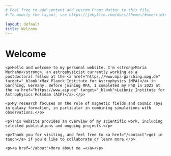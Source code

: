 ```yaml
---
# Feel free to add content and custom Front Matter to this file.
# To modify the layout, see https://jekyllrb.com/docs/themes/#overriding-theme-defaults

layout: default
title: Welcome
---
```


<div class="page-content">
  <div class="wrapper">
    <h1>Welcome</h1>

    <p>Hello and welcome to my personal website. I'm <strong>Maria Werhahn</strong>, an astrophysicist currently working as a postdoctoral fellow at the <a href="https://www.mpa-garching.mpg.de" target="_blank">Max Planck Institute for Astrophysics (MPA)</a> in Garching, Germany. Before joining MPA, I completed my PhD in 2022 at the <a href="https://www.aip.de" target="_blank">Leibniz Institute for Astrophysics Potsdam (AIP)</a>.</p>

    <p>My research focuses on the role of magnetic fields and cosmic rays in galaxy formation, in particular in combining simulations with observations.</p>

    <p>This website provides an overview of my scientific work, including selected publications and ongoing projects.</p>

    <p>Thank you for visiting, and feel free to <a href="/contact">get in touch</a> if you'd like to collaborate or learn more.</p>

    <p><a href="/about">More about me →</a></p>
  </div>
</div>
